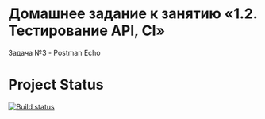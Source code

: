 # Домашнее задание к занятию «1.2. Тестирование API, CI»
Задача №3 - Postman Echo

# Project Status
[![Build status](https://ci.appveyor.com/api/projects/status/cbb7g1x5iak2nvek?svg=true)](https://ci.appveyor.com/project/Bangold666/javaaqa-homework-2-postmaecho)
